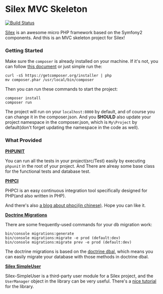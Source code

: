# Silex MVC Skeleton

[![Build Status](https://travis-ci.org/chxj1992/Silex-MVC-Skeleton.svg?branch=master)](https://travis-ci.org/chxj1992/Silex-MVC-Skeleton) 

[Silex](http://silex.sensiolabs.org/documentation) is an awesome micro PHP framework based on the Symfony2 components. And this is an MVC skeleton project for Silex!


### Getting Started

Make sure the `composer` is already installed on your machine. If it's not, you can follow [this document](https://getcomposer.org/doc/00-intro.md) or just simple run the:

    curl -sS https://getcomposer.org/installer | php
    mv composer.phar /usr/local/bin/composer


Then you can run these commands to start the project:

    composer install
    composer run

The project will run on your `localhost:8000` by default, and of course you can change it in the composer.json. And you **SHOULD** also update your project namespace in the composer.json, which is `My\Project` by default(don't forget updating the namespace in the code as well).


### What Provided

**[PHPUNIT](https://phpunit.de)**

You can run all the tests in your project(src/Test) easily by executing `phpunit` in the root of your project. And There are alreay some base class for the functional tests and database test.


**[PHPCI](https://www.phptesting.org)**

PHPCI is an easy continuous integration tool specifically designed for PHP(and also written in PHP).

And there's also [a blog about phpci(in chinese)](http://blog.chxj.name/php-continuous-integration-phpci/). Hope you can like it.
    

**[Doctrine Migrations](http://docs.doctrine-project.org/projects/doctrine-migrations/en/latest/reference/introduction.html)**

There are some frequently-used commands for your db migration work:

    bin/console migrations:generate
    bin/console migrations:migrate -e prod (default:dev)
    bin/console migrations:migrate prev -e prod (default:dev)
    
The doctrine migrations is based on the [doctrine dbal](http://docs.doctrine-project.org/projects/doctrine-dbal/en/latest/reference/schema-representation.html), which means you can easily migrate your database with those methods in doctrine dbal.


**[Silex SimpleUser](https://github.com/jasongrimes/silex-simpleuser)**

Silex-SimpleUser is a third-party user module for a Silex project, and the `UserManager` object in the library can be very useful. There's a [nice tutorial](http://www.jasongrimes.org/2014/09/simple-user-management-in-silex/) for the library.
